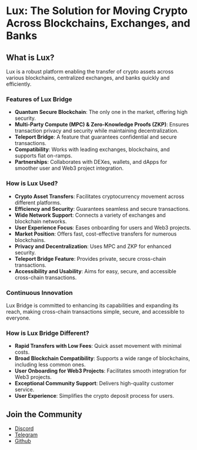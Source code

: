 # Lux: The Solution for Moving Crypto Across Blockchains, Exchanges, and Banks

## What is Lux?
Lux is a robust platform enabling the transfer of crypto assets across various blockchains, centralized exchanges, and banks quickly and efficiently.

### Features of Lux Bridge
- **Quantum Secure Blockchain**: The only one in the market, offering high security.
- **Multi-Party Compute (MPC) & Zero-Knowledge Proofs (ZKP)**: Ensures transaction privacy and security while maintaining decentralization.
- **Teleport Bridge**: A feature that guarantees confidential and secure transactions.
- **Compatibility**: Works with leading exchanges, blockchains, and supports fiat on-ramps.
- **Partnerships**: Collaborates with DEXes, wallets, and dApps for smoother user and Web3 project integration.

### How is Lux Used?
- **Crypto Asset Transfers**: Facilitates cryptocurrency movement across different platforms.
- **Efficiency and Security**: Guarantees seamless and secure transactions.
- **Wide Network Support**: Connects a variety of exchanges and blockchain networks.
- **User Experience Focus**: Eases onboarding for users and Web3 projects.
- **Market Position**: Offers fast, cost-effective transfers for numerous blockchains.
- **Privacy and Decentralization**: Uses MPC and ZKP for enhanced security.
- **Teleport Bridge Feature**: Provides private, secure cross-chain transactions.
- **Accessibility and Usability**: Aims for easy, secure, and accessible cross-chain transactions.

### Continuous Innovation
Lux Bridge is committed to enhancing its capabilities and expanding its reach, making cross-chain transactions simple, secure, and accessible to everyone.

### How is Lux Bridge Different?
- **Rapid Transfers with Low Fees**: Quick asset movement with minimal costs.
- **Broad Blockchain Compatibility**: Supports a wide range of blockchains, including less common ones.
- **User Onboarding for Web3 Projects**: Facilitates smooth integration for Web3 projects.
- **Exceptional Community Support**: Delivers high-quality customer service.
- **User Experience**: Simplifies the crypto deposit process for users.

## Join the Community
- [Discord](https://chat.lux.network)
- [Telegram](https://t.me/luxdefi)
- [Github](https://github.com/luxdefi)
